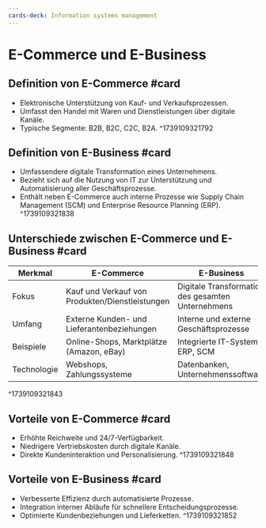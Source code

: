 ```yaml
---
cards-deck: Information systems management
---
```


# E-Commerce und E-Business

## Definition von E-Commerce #card
- Elektronische Unterstützung von Kauf- und Verkaufsprozessen.
- Umfasst den Handel mit Waren und Dienstleistungen über digitale Kanäle.
- Typische Segmente: B2B, B2C, C2C, B2A.
^1739109321792

## Definition von E-Business #card
- Umfassendere digitale Transformation eines Unternehmens.
- Bezieht sich auf die Nutzung von IT zur Unterstützung und Automatisierung aller Geschäftsprozesse.
- Enthält neben E-Commerce auch interne Prozesse wie Supply Chain Management (SCM) und Enterprise Resource Planning (ERP).
^1739109321838

## Unterschiede zwischen E-Commerce und E-Business #card
| Merkmal | E-Commerce | E-Business |
|---------|-----------|------------|
| Fokus | Kauf und Verkauf von Produkten/Dienstleistungen | Digitale Transformation des gesamten Unternehmens |
| Umfang | Externe Kunden- und Lieferantenbeziehungen | Interne und externe Geschäftsprozesse |
| Beispiele | Online-Shops, Marktplätze (Amazon, eBay) | Integrierte IT-Systeme, ERP, SCM |
| Technologie | Webshops, Zahlungssysteme | Datenbanken, Unternehmenssoftware |
^1739109321843

## Vorteile von E-Commerce #card
- Erhöhte Reichweite und 24/7-Verfügbarkeit.
- Niedrigere Vertriebskosten durch digitale Kanäle.
- Direkte Kundeninteraktion und Personalisierung.
^1739109321848

## Vorteile von E-Business #card
- Verbesserte Effizienz durch automatisierte Prozesse.
- Integration interner Abläufe für schnellere Entscheidungsprozesse.
- Optimierte Kundenbeziehungen und Lieferketten.
^1739109321852
